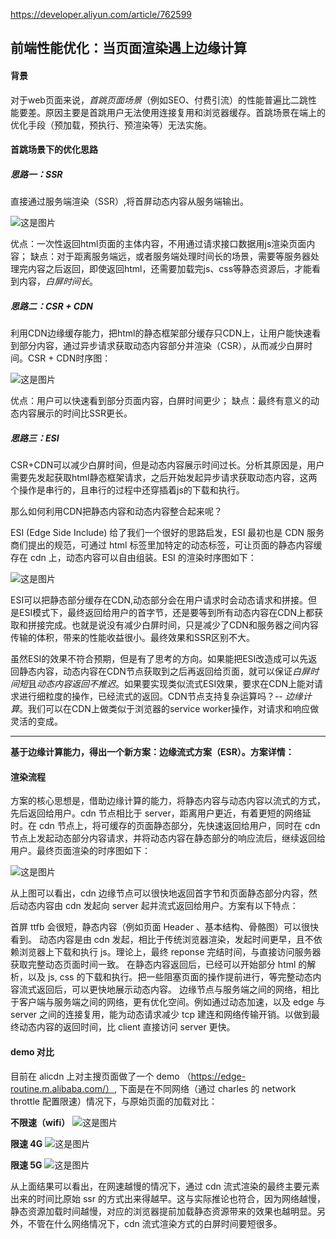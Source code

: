 https://developer.aliyun.com/article/762599

## 前端性能优化：当页面渲染遇上边缘计算

#### 背景
对于web页面来说，*首跳页面场景*（例如SEO、付费引流）的性能普遍比二跳性能要差。原因主要是首跳用户无法使用连接复用和浏览器缓存。首跳场景在端上的优化手段（预加载，预执行、预渲染等）无法实施。

#### 首跳场景下的优化思路
##### 思路一：SSR
直接通过服务端渲染（SSR）,将首屏动态内容从服务端输出。

![这是图片](./assets/ESR-1.png)

优点：一次性返回html页面的主体内容，不用通过请求接口数据用js渲染页面内容；
缺点：对于距离服务端远，或者服务端处理时间长的场景，需要等服务器处理完内容之后返回，即使返回html，还需要加载完js、css等静态资源后，才能看到内容，*白屏时间长*。

##### 思路二：CSR + CDN
利用CDN边缘缓存能力，把html的静态框架部分缓存只CDN上，让用户能快速看到部分内容，通过异步请求获取动态内容部分并渲染（CSR），从而减少白屏时间。CSR + CDN时序图：

![这是图片](./assets/ESR-2.png)

优点：用户可以快速看到部分页面内容，白屏时间更少；
缺点：最终有意义的动态内容展示的时间比SSR更长。

##### 思路三：ESI
CSR+CDN可以减少白屏时间，但是动态内容展示时间过长。分析其原因是，用户需要先发起获取html静态框架请求，之后开始发起异步请求获取动态内容，这两个操作是串行的，且串行的过程中还穿插着js的下载和执行。

那么如何利用CDN把静态内容和动态内容整合起来呢？

ESI (Edge Side Include) 给了我们一个很好的思路启发，ESI 最初也是 CDN 服务商们提出的规范，可通过 html 标签里加特定的动态标签，可让页面的静态内容缓存在 cdn 上，动态内容可以自由组装。ESI 的渲染时序图如下：

![这是图片](./assets/ESR-3.png)

ESI可以把静态部分缓存在CDN,动态部分会在用户请求时会动态请求和拼接。但是ESI模式下，最终返回给用户的首字节，还是要等到所有动态内容在CDN上都获取和拼接完成。也就是说没有减少白屏时间，只是减少了CDN和服务器之间内容传输的体积，带来的性能收益很小。最终效果和SSR区别不大。

虽然ESI的效果不符合预期，但是有了思考的方向。如果能把ESI改造成可以先返回静态内容，动态内容在CDN节点获取到之后再返回给页面，就可以保证*白屏时间短*且*动态内容返回不推迟*。如果要实现类似流式ESI效果，要求在CDN上能对请求进行细粒度的操作，已经流式的返回。CDN节点支持复杂运算吗？-- *边缘计算*。我们可以在CDN上做类似于浏览器的service worker操作，对请求和响应做灵活的变成。

----

**基于边缘计算能力，得出一个新方案：边缘流式方案（ESR）。方案详情：**

#### 渲染流程
方案的核心思想是，借助边缘计算的能力，将静态内容与动态内容以流式的方式，先后返回给用户。cdn 节点相比于 server，距离用户更近，有着更短的网络延时。在 cdn 节点上，将可缓存的页面静态部分，先快速返回给用户，同时在 cdn 节点上发起动态部分内容请求，并将动态内容在静态部分的响应流后，继续返回给用户。最终页面渲染的时序图如下：

![这是图片](./assets/ESR-4.png)

从上图可以看出，cdn 边缘节点可以很快地返回首字节和页面静态部分内容，然后动态内容由 cdn 发起向 server 起并流式返回给用户。方案有以下特点：

首屏 ttfb 会很短，静态内容（例如页面 Header 、基本结构、骨骼图）可以很快看到。
动态内容是由 cdn 发起，相比于传统浏览器渲染，发起时间更早，且不依赖浏览器上下载和执行 js。理论上，最终 reponse 完结时间，与直接访问服务器获取完整动态页面时间一致。
在静态内容返回后，已经可以开始部分 html 的解析，以及 js, css 的下载和执行。把一些阻塞页面的操作提前进行，等完整动态内容流式返回后，可以更快地展示动态内容。
边缘节点与服务端之间的网络，相比于客户端与服务端之间的网络，更有优化空间。例如通过动态加速，以及 edge 与 server 之间的连接复用，能为动态请求减少 tcp 建连和网络传输开销。以做到最终动态内容的返回时间，比 client 直接访问 server 更快。

#### demo 对比

目前在 alicdn 上对主搜页面做了一个 demo （https://edge-routine.m.alibaba.com/）, 下面是在不同网络（通过 charles 的 network throttle 配置限速）情况下，与原始页面的加载对比：

**不限速（wifi）**
![这是图片](./assets/ESR-5.png)

**限速 4G**
![这是图片](./assets/ESR-6.png)

**限速 5G**
![这是图片](./assets/ESR-7.png)

从上面结果可以看出，在网速越慢的情况下，通过 cdn 流式渲染的最终主要元素出来的时间比原始 ssr 的方式出来得越早。这与实际推论也符合，因为网络越慢，静态资源加载时间越慢，对应的浏览器提前加载静态资源带来的效果也越明显。另外，不管在什么网络情况下，cdn 流式渲染方式的白屏时间要短很多。